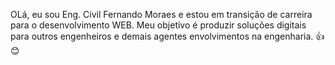 OLá, eu sou Eng. Civil Fernando Moraes e estou em transição de carreira para o desenvolvimento WEB. Meu objetivo é produzir soluções digitais para outros engenheiros e demais agentes envolvimentos na engenharia. 👍😊
